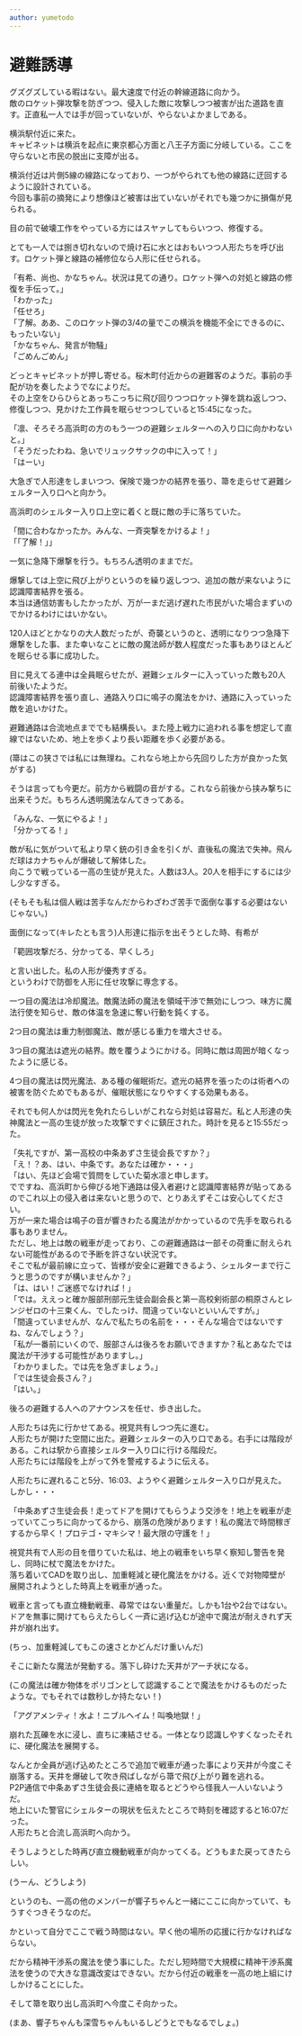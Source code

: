 ```yaml
---
author: yumetodo
---
```


# 避難誘導

グズグズしている暇はない。最大速度で付近の幹線道路に向かう。  
敵のロケット弾攻撃を防ぎつつ、侵入した敵に攻撃しつつ被害が出た道路を直す。正直私一人では手が回っていないが、やらないよかましである。

横浜駅付近に来た。  
キャビネットは横浜を起点に東京都心方面と八王子方面に分岐している。ここを守らないと市民の脱出に支障が出る。

横浜付近は片側5線の線路になっており、一つがやられても他の線路に迂回するように設計されている。  
今回も事前の摘発により想像ほど被害は出ていないがそれでも幾つかに損傷が見られる。

目の前で破壊工作をやっている方にはスヤァしてもらいつつ、修復する。

とても一人では捌き切れないので焼け石に水とはおもいつつ人形たちを呼び出す。ロケット弾と線路の補修位なら人形に任せられる。

「有希、尚也、かなちゃん。状況は見ての通り。ロケット弾への対処と線路の修復を手伝って。」  
「わかった」  
「任せろ」  
「了解。ああ、このロケット弾の3/4の量でこの横浜を機能不全にできるのに、もったいない」  
「かなちゃん、発言が物騒」  
「ごめんごめん」

どっとキャビネットが押し寄せる。桜木町付近からの避難客のようだ。事前の手配が功を奏したようでなによりだ。  
その上空をひらひらとあっちこっちに飛び回りつつロケット弾を跳ね返しつつ、修復しつつ、見かけた工作員を眠らせつつしていると15:45になった。

「凛、そろそろ高浜町の方のもう一つの避難シェルターへの入り口に向かわないと。」  
「そうだったわね、急いでリュックサックの中に入って！」  
「はーい」

大急ぎで人形達をしまいつつ、保険で幾つかの結界を張り、箒を走らせて避難シェルター入り口へと向かう。

高浜町のシェルター入り口上空に着くと既に敵の手に落ちていた。

「間に合わなかったか。みんな、一斉突撃をかけるよ！」  
「「了解！」」

一気に急降下爆撃を行う。もちろん透明のままでだ。

爆撃しては上空に飛び上がりというのを繰り返しつつ、追加の敵が来ないように認識障害結界を張る。  
本当は通信妨害もしたかったが、万が一まだ逃げ遅れた市民がいた場合まずいのでかけるわけにはいかない。

120人ほどとかなりの大人数だったが、奇襲というのと、透明になりつつ急降下爆撃をした事、また幸いなことに敵の魔法師が数人程度だった事もありほとんどを眠らせる事に成功した。

目に見えてる連中は全員眠らせたが、避難シェルターに入っていった敵も20人前後いたようだ。  
認識障害結界を張り直し、通路入り口に鳴子の魔法をかけ、通路に入っていった敵を追いかけた。

避難通路は合流地点まででも結構長い。また陸上戦力に追われる事を想定して直線ではないため、地上を歩くより長い距離を歩く必要がある。

(箒はこの狭さでは私には無理ね。これなら地上から先回りした方が良かった気がする)

そうは言っても今更だ。前方から戦闘の音がする。これなら前後から挟み撃ちに出来そうだ。もちろん透明魔法なんてきってある。

「みんな、一気にやるよ！」  
「分かってる！」

敵が私に気がついて私より早く銃の引き金を引くが、直後私の魔法で失神。飛んだ球はカナちゃんが爆破して解体した。  
向こうで戦っている一高の生徒が見えた。人数は3人。20人を相手にするには少し少なすぎる。

(そもそも私は個人戦は苦手なんだからわざわざ苦手で面倒な事する必要はないじゃない。)

面倒になって(キレたとも言う)人形達に指示を出そうとした時、有希が

「範囲攻撃だろ、分かってる、早くしろ」

と言い出した。私の人形が優秀すぎる。  
というわけで防御を人形に任せ攻撃に専念する。

一つ目の魔法は冷却魔法。敵魔法師の魔法を領域干渉で無効にしつつ、味方に魔法行使を知らせ、敵の体温を急速に奪い行動を鈍くする。

2つ目の魔法は重力制御魔法、敵が感じる重力を増大させる。

3つ目の魔法は遮光の結界。敵を覆うようにかける。同時に敵は周囲が暗くなったように感じる。

4つ目の魔法は閃光魔法、ある種の催眠術だ。遮光の結界を張ったのは術者への被害を防ぐためでもあるが、催眠状態になりやすくする効果もある。

それでも何人かは閃光を免れたらしいがこれなら対処は容易だ。私と人形達の失神魔法と一高の生徒が放った攻撃ですぐに鎮圧された。時計を見ると15:55だった。

「失礼ですが、第一高校の中条あずさ生徒会長ですか？」  
「え！？あ、はい、中条です。あなたは確か・・・」  
「はい、先ほど会場で質問をしていた菊水凛と申します。  
でですね、高浜町から伸びる地下通路は侵入者避けと認識障害結界が貼ってあるのでこれ以上の侵入者は来ないと思うので、とりあえずそこは安心してください。  
万が一来た場合は鳴子の音が響きわたる魔法がかかっているので先手を取られる事もありません。  
ただし、地上は敵の戦車が走っており、この避難通路は一部その荷重に耐えられない可能性があるので予断を許さない状況です。  
そこで私が最前線に立って、皆様が安全に避難できるよう、シェルターまで行こうと思うのですが構いませんか？」  
「は、はい！ご迷惑でなければ！」  
「では。ええっと確か服部刑部元生徒会副会長と第一高校剣術部の桐原さんとレンジゼロの十三束くん、でしたっけ、間違っていないといいんですが。」  
「間違っていませんが、なんで私たちの名前を・・・そんな場合ではないですね、なんでしょう？」  
「私が一番前にいくので、服部さんは後ろをお願いできますか？私とあなたでは魔法が干渉する可能性がありますし。」  
「わかりました。では先を急ぎましょう。」  
「では生徒会長さん？」  
「はい。」

後ろの避難する人へのアナウンスを任せ、歩き出した。

人形たちは先に行かせてある。視覚共有しつつ先に進む。  
人形たちが開けた空間に出た。避難シェルターの入り口である。右手には階段がある。これは駅から直接シェルター入り口に行ける階段だ。  
人形たちには階段を上がって外を警戒するように伝える。

人形たちに遅れること5分、16:03、ようやく避難シェルター入り口が見えた。しかし・・・

「中条あずさ生徒会長！走ってドアを開けてもらうよう交渉を！地上を戦車が走っていてこっちに向かってるから、崩落の危険があります！私の魔法で時間稼ぎするから早く！プロテゴ・マキシマ！最大限の守護を！」

視覚共有で人形の目を借りていた私は、地上の戦車をいち早く察知し警告を発し、同時に杖で魔法をかけた。  
落ち着いてCADを取り出し、加重軽減と硬化魔法をかける。近くで対物障壁が展開されようとした時真上を戦車が通った。

戦車と言っても直立機動戦車、尋常ではない重量だ。しかも1台や2台ではない。  
ドアを無事に開けてもらえたらしく一斉に逃げ込むが途中で魔法が耐えきれず天井が崩れ出す。

(ちっ、加重軽減してもこの速さとかどんだけ重いんだ)

そこに新たな魔法が発動する。落下し砕けた天井がアーチ状になる。

(この魔法は確か物体をポリゴンとして認識することで魔法をかけるものだったような。でもそれでは数秒しか持たない！)

「アグアメンティ！水よ！ニブルヘイム！叫喚地獄！」

崩れた瓦礫を水に浸し、直ちに凍結させる。一体となり認識しやすくなったそれに、硬化魔法を展開する。

なんとか全員が逃げ込めたところで追加で戦車が通った事により天井が今度こそ崩落する。天井を爆破して吹き飛ばしながら箒で飛び上がり難を逃れる。  
P2P通信で中条あずさ生徒会長に連絡を取るとどうやら怪我人一人いないようだ。  
地上にいた警官にシェルターの現状を伝えたところで時刻を確認すると16:07だった。  
人形たちと合流し高浜町へ向かう。

そうしようとした時再び直立機動戦車が向かってくる。どうもまた戻ってきたらしい。

(うーん、どうしよう)

というのも、一高の他のメンバーが響子ちゃんと一緒にここに向かっていて、もうすぐつきそうなのだ。

かといって自分でここで戦う時間はない。早く他の場所の応援に行かなければならない。

だから精神干渉系の魔法を使う事にした。ただし短時間で大規模に精神干渉系魔法を使うので大きな意識改変はできない。だから付近の戦車を一高の地上組にけしかけることにした。

そして箒を取り出し高浜町へ今度こそ向かった。

(まあ、響子ちゃんも深雪ちゃんもいるしどうとでもなるでしょ。)
